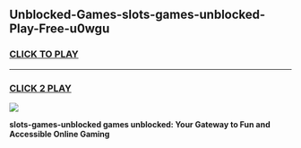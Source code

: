 
## Unblocked-Games-slots-games-unblocked-Play-Free-u0wgu
<h3>
<a href="https://premium76.site?title=slots-games-unblocked&ref=10A">CLICK TO PLAY</a></h3>
<hr>

<h3>
<a href="https://premium76.site?title=slots-games-unblocked&ref=10A">CLICK 2 PLAY</a>
  
</h3>

<a href="https://premium76.site?title=slots-games-unblocked&ref=10A"><img src="https://clearcache.store/games.png"></a>


**slots-games-unblocked games unblocked: Your Gateway to Fun and Accessible Online Gaming**
